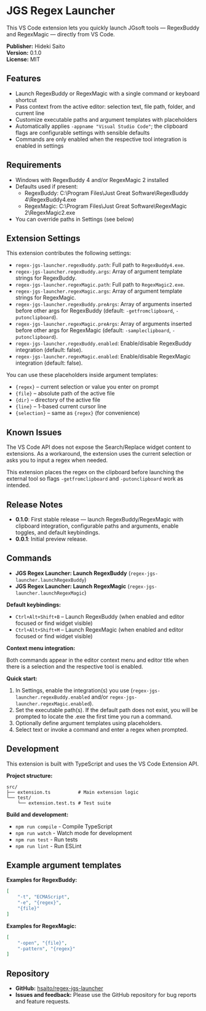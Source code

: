 # JGS Regex Launcher

This VS Code extension lets you quickly launch JGsoft tools — RegexBuddy and RegexMagic — directly from VS Code.

**Publisher:** Hideki Saito  
**Version:** 0.1.0  
**License:** MIT

## Features

- Launch RegexBuddy or RegexMagic with a single command or keyboard shortcut
- Pass context from the active editor: selection text, file path, folder, and current line
- Customize executable paths and argument templates with placeholders
- Automatically applies `-appname "Visual Studio Code"`; the clipboard flags are configurable settings with sensible defaults
- Commands are only enabled when the respective tool integration is enabled in settings

 

## Requirements

- Windows with RegexBuddy 4 and/or RegexMagic 2 installed
- Defaults used if present:
	- RegexBuddy: C:\\Program Files\\Just Great Software\\RegexBuddy 4\\RegexBuddy4.exe
	- RegexMagic: C:\\Program Files\\Just Great Software\\RegexMagic 2\\RegexMagic2.exe
- You can override paths in Settings (see below)

## Extension Settings

This extension contributes the following settings:

* `regex-jgs-launcher.regexBuddy.path`: Full path to `RegexBuddy4.exe`.
* `regex-jgs-launcher.regexBuddy.args`: Array of argument template strings for RegexBuddy.
* `regex-jgs-launcher.regexMagic.path`: Full path to `RegexMagic2.exe`.
* `regex-jgs-launcher.regexMagic.args`: Array of argument template strings for RegexMagic.
* `regex-jgs-launcher.regexBuddy.preArgs`: Array of arguments inserted before other args for RegexBuddy (default: `-getfromclipboard`, `-putonclipboard`).
* `regex-jgs-launcher.regexMagic.preArgs`: Array of arguments inserted before other args for RegexMagic (default: `-sampleclipboard`, `-putonclipboard`).
* `regex-jgs-launcher.regexBuddy.enabled`: Enable/disable RegexBuddy integration (default: false).
* `regex-jgs-launcher.regexMagic.enabled`: Enable/disable RegexMagic integration (default: false).

You can use these placeholders inside argument templates:

* `{regex}` – current selection or value you enter on prompt
* `{file}` – absolute path of the active file
* `{dir}` – directory of the active file
* `{line}` – 1-based current cursor line
* `{selection}` – same as `{regex}` (for convenience)

## Known Issues

The VS Code API does not expose the Search/Replace widget content to extensions. As a workaround, the extension uses the current selection or asks you to input a regex when needed.

This extension places the regex on the clipboard before launching the external tool so flags `-getfromclipboard` and `-putonclipboard` work as intended.

## Release Notes

- **0.1.0**: First stable release — launch RegexBuddy/RegexMagic with clipboard integration, configurable paths and arguments, enable toggles, and default keybindings.
- **0.0.1**: Initial preview release.

## Commands

- **JGS Regex Launcher: Launch RegexBuddy** (`regex-jgs-launcher.launchRegexBuddy`)
- **JGS Regex Launcher: Launch RegexMagic** (`regex-jgs-launcher.launchRegexMagic`)

**Default keybindings:**

- `Ctrl+Alt+Shift+B` – Launch RegexBuddy (when enabled and editor focused or find widget visible)
- `Ctrl+Alt+Shift+M` – Launch RegexMagic (when enabled and editor focused or find widget visible)

**Context menu integration:**

Both commands appear in the editor context menu and editor title when there is a selection and the respective tool is enabled.

**Quick start:**

1. In Settings, enable the integration(s) you use (`regex-jgs-launcher.regexBuddy.enabled` and/or `regex-jgs-launcher.regexMagic.enabled`).
2. Set the executable path(s). If the default path does not exist, you will be prompted to locate the .exe the first time you run a command.
3. Optionally define argument templates using placeholders.
4. Select text or invoke a command and enter a regex when prompted.

## Development

This extension is built with TypeScript and uses the VS Code Extension API.

**Project structure:**
```
src/
├── extension.ts          # Main extension logic
└── test/
    └── extension.test.ts # Test suite
```

**Build and development:**
- `npm run compile` - Compile TypeScript
- `npm run watch` - Watch mode for development
- `npm run test` - Run tests
- `npm run lint` - Run ESLint

## Example argument templates

**Examples for RegexBuddy:**

```json
[
	"-t", "ECMAScript",
	"-e", "{regex}",
	"{file}"
]
```

**Examples for RegexMagic:**

```json
[
	"-open", "{file}",
	"-pattern", "{regex}"
]
```

## Repository

- **GitHub:** [hsaito/regex-jgs-launcher](https://github.com/hsaito/regex-jgs-launcher)
- **Issues and feedback:** Please use the GitHub repository for bug reports and feature requests.


